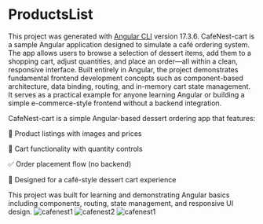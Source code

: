 # ProductsList

This project was generated with [Angular CLI](https://github.com/angular/angular-cli) version 17.3.6.
CafeNest-cart is a sample Angular application designed to simulate a café ordering system. The app allows users to browse a selection of dessert items, add them to a shopping cart, adjust quantities, and place an order—all within a clean, responsive interface. Built entirely in Angular, the project demonstrates fundamental frontend development concepts such as component-based architecture, data binding, routing, and in-memory cart state management. It serves as a practical example for anyone learning Angular or building a simple e-commerce-style frontend without a backend integration.

CafeNest-cart is a simple Angular-based dessert ordering app that features:

🍰 Product listings with images and prices

🛒 Cart functionality with quantity controls

✅ Order placement flow (no backend)

🧁 Designed for a café-style dessert cart experience


This project was built for learning and demonstrating Angular basics including components, routing, state management, and responsive UI design.
![cafenest1](https://github.com/user-attachments/assets/3a6d60a0-7654-4a9f-8437-f58d1e580b7d)
![cafenest2](https://github.com/user-attachments/assets/bdfeb8f2-1eb9-454d-809b-1500b6ea50ee)
![cafenest1](https://github.com/user-attachments/assets/a8e11b57-05a1-4658-bceb-8f7a85110913)

